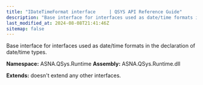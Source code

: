 ```yaml
---
title: "IDateTimeFormat interface     | QSYS API Reference Guide"
description: "Base interface for interfaces used as date/time formats in the declaration of date/time types. "
last_modified_at: 2024-08-08T21:41:46Z
sitemap: false
---
```


Base interface for interfaces used as date/time formats in the declaration of date/time types.

**Namespace:** ASNA.QSys.Runtime
**Assembly:** ASNA.QSys.Runtime.dll

**Extends:** doesn't extend any other interfaces.
<br>
<br>
